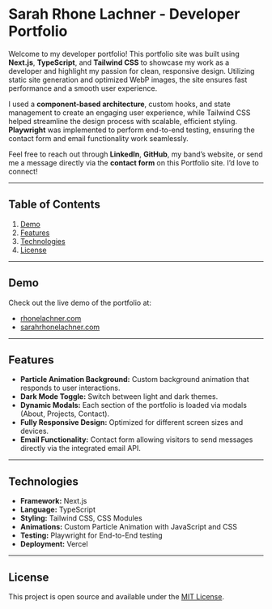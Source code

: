 # Sarah Rhone Lachner - Developer Portfolio

Welcome to my developer portfolio! This portfolio site was built using **Next.js**, **TypeScript**, and **Tailwind CSS** to showcase my work as a developer and highlight my passion for clean, responsive design. Utilizing static site generation and optimized WebP images, the site ensures fast performance and a smooth user experience.

I used a **component-based architecture**, custom hooks, and state management to create an engaging user experience, while Tailwind CSS helped streamline the design process with scalable, efficient styling. **Playwright** was implemented to perform end-to-end testing, ensuring the contact form and email functionality work seamlessly.

Feel free to reach out through **LinkedIn**, **GitHub**, my band’s website, or send me a message directly via the **contact form** on this Portfolio site. I’d love to connect!

---

## **Table of Contents**
1. [Demo](#demo)
2. [Features](#features)
3. [Technologies](#technologies)
4. [License](#license)

---

## **Demo**
Check out the live demo of the portfolio at:
- [rhonelachner.com](https://rhonelachner.com)
- [sarahrhonelachner.com](https://sarahrhonelachner.dev)

---

## **Features**
- **Particle Animation Background:** Custom background animation that responds to user interactions.
- **Dark Mode Toggle:** Switch between light and dark themes.
- **Dynamic Modals:** Each section of the portfolio is loaded via modals (About, Projects, Contact).
- **Fully Responsive Design:** Optimized for different screen sizes and devices.
- **Email Functionality:** Contact form allowing visitors to send messages directly via the integrated email API.

---

## **Technologies**
- **Framework:** Next.js
- **Language:** TypeScript
- **Styling:** Tailwind CSS, CSS Modules
- **Animations:** Custom Particle Animation with JavaScript and CSS
- **Testing:** Playwright for End-to-End testing
- **Deployment:** Vercel

---

## **License**
This project is open source and available under the [MIT License](LICENSE).


